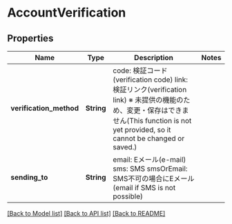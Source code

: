 # AccountVerification

## Properties

Name | Type | Description | Notes
------------ | ------------- | ------------- | -------------
**verification_method** | **String** | code: 検証コード(verification code) link: 検証リンク(verification link) ※ 未提供の機能のため、変更・保存はできません(This function is not yet provided, so it cannot be changed or saved.)  | 
**sending_to** | **String** | email: Eメール(e-mail) sms: SMS smsOrEmail: SMS不可の場合にEメール(email if SMS is not possible)  | 

[[Back to Model list]](../README.md#documentation-for-models) [[Back to API list]](../README.md#documentation-for-api-endpoints) [[Back to README]](../README.md)


